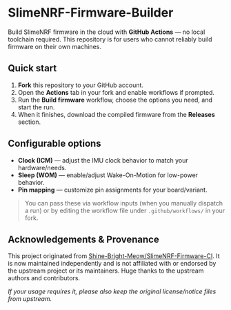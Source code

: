 # SlimeNRF-Firmware-Builder

Build SlimeNRF firmware in the cloud with **GitHub Actions** — no local toolchain required.
This repository is for users who cannot reliably build firmware on their own machines.

## Quick start
1. **Fork** this repository to your GitHub account.
2. Open the **Actions** tab in your fork and enable workflows if prompted.
3. Run the **Build firmware** workflow, choose the options you need, and start the run.
4. When it finishes, download the compiled firmware from the **Releases** section.

## Configurable options
- **Clock (ICM)** — adjust the IMU clock behavior to match your hardware/needs.  
- **Sleep (WOM)** — enable/adjust Wake-On-Motion for low-power behavior.  
- **Pin mapping** — customize pin assignments for your board/variant.

> You can pass these via workflow inputs (when you manually dispatch a run) or by editing the workflow file under `.github/workflows/` in your fork.

## Acknowledgements & Provenance
This project originated from [Shine-Bright-Meow/SlimeNRF-Firmware-CI](https://github.com/Shine-Bright-Meow/SlimeNRF-Firmware-CI).
It is now maintained independently and is not affiliated with or endorsed by the upstream project or its maintainers.
Huge thanks to the upstream authors and contributors.

*If your usage requires it, please also keep the original license/notice files from upstream.*
